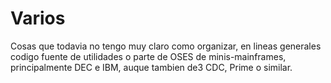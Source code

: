 # Varios
Cosas que todavia no tengo muy claro como organizar, en lineas generales codigo fuente de utilidades o 
parte de OSES de minis-mainframes, principalmente DEC e IBM, auque tambien de3 CDC, Prime o similar.
